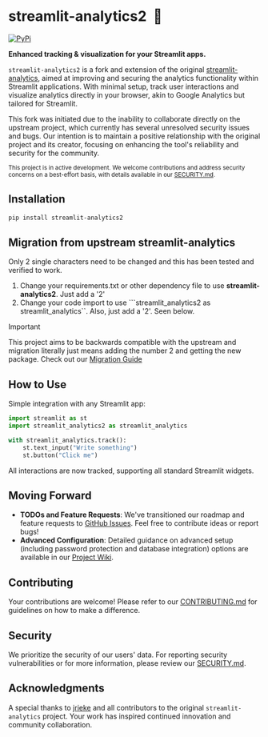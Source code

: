 
# streamlit-analytics2 &nbsp;👀

[![PyPi](https://img.shields.io/pypi/v/streamlit-analytics2)](https://pypi.org/project/streamlit-analytics2/)

**Enhanced tracking & visualization for your Streamlit apps.**

`streamlit-analytics2` is a fork and extension of the original [streamlit-analytics](https://github.com/jrieke/streamlit-analytics), aimed at improving and securing the analytics functionality within Streamlit applications. With minimal setup, track user interactions and visualize analytics directly in your browser, akin to Google Analytics but tailored for Streamlit.

This fork was initiated due to the inability to collaborate directly on the upstream project, which currently has several unresolved security issues and bugs. Our intention is to maintain a positive relationship with the original project and its creator, focusing on enhancing the tool's reliability and security for the community.

<sup>This project is in active development. We welcome contributions and address security concerns on a best-effort basis, with details available in our [SECURITY.md](SECURITY.md).</sup>


## Installation

```bash
pip install streamlit-analytics2
```

## Migration from upstream streamlit-analytics

Only 2 single characters need to be changed and this has been tested and verified to work.
1. Change your requirements.txt or other dependency file to use **streamlit-analytics2**. Just add a '2'
2. Change your code import to use ```streamlit_analytics2 as streamlit_analytics``. Also, just add a '2'. Seen below.

> [!IMPORTANT]
> This project aims to be backwards compatible with the upstream and migration literally just means adding the number 2 and getting the new package.
> Check out our [Migration Guide](https://github.com/444B/streamlit-analytics2/wiki/0.--Migration-Guide-from-streamlit%E2%80%90analytics-to-streamlit%E2%80%90analytics2)

## How to Use

Simple integration with any Streamlit app:

```python
import streamlit as st
import streamlit_analytics2 as streamlit_analytics

with streamlit_analytics.track():
    st.text_input("Write something")
    st.button("Click me")
```

All interactions are now tracked, supporting all standard Streamlit widgets.

## Moving Forward

- **TODOs and Feature Requests**: We've transitioned our roadmap and feature requests to [GitHub Issues](https://github.com/your-repo/streamlit-analytics2/issues). Feel free to contribute ideas or report bugs!
- **Advanced Configuration**: Detailed guidance on advanced setup (including password protection and database integration) options are available in our [Project Wiki](https://github.com/444B/streamlit-analytics2/wiki).

## Contributing

Your contributions are welcome! Please refer to our [CONTRIBUTING.md](CONTRIBUTING.md) for guidelines on how to make a difference.

## Security

We prioritize the security of our users' data. For reporting security vulnerabilities or for more information, please review our [SECURITY.md](SECURITY.md).

## Acknowledgments

A special thanks to [jrieke](https://github.com/jrieke) and all contributors to the original `streamlit-analytics` project. Your work has inspired continued innovation and community collaboration.
